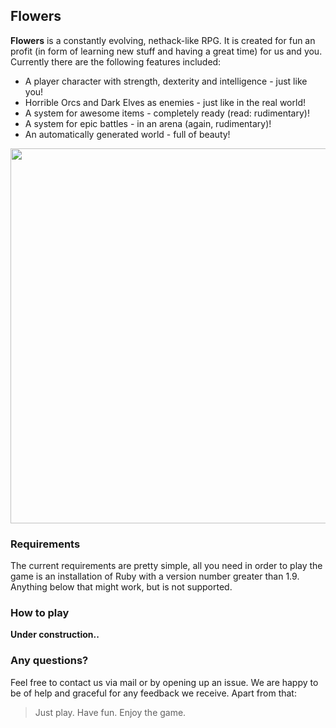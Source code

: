 ## Flowers
**Flowers** is a constantly evolving, nethack-like RPG. It is created for fun an profit (in form of learning new stuff and having a great time) for us and you. Currently there are the following features included:

* A player character with strength, dexterity and intelligence - just like you!
* Horrible Orcs and Dark Elves as enemies - just like in the real world!
* A system for awesome items - completely ready (read: rudimentary)!
* A system for epic battles - in an arena (again, rudimentary)!
* An automatically generated world - full of beauty!

<img src="https://dl.dropboxusercontent.com/u/11252267/Images/flowers-example.png" width="600">

### Requirements
The current requirements are pretty simple, all you need in order to play the game is an installation of Ruby with a version number greater than 1.9. Anything below that might work, but is not supported.

### How to play
**Under construction..**
### Any questions?
Feel free to contact us via mail or by opening up an issue. We are happy to be of help and graceful for any feedback we receive. Apart from that:
> Just play. Have fun. Enjoy the game.
